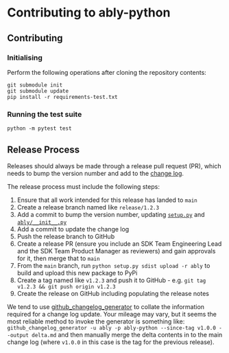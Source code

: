 # Contributing to ably-python

## Contributing

### Initialising

Perform the following operations after cloning the repository contents:

```shell
git submodule init
git submodule update
pip install -r requirements-test.txt
```

### Running the test suite

```shell
python -m pytest test
```

## Release Process

Releases should always be made through a release pull request (PR), which needs to bump the version number and add to the [change log](CHANGELOG.md).

The release process must include the following steps:

1. Ensure that all work intended for this release has landed to `main`
2. Create a release branch named like `release/1.2.3`
3. Add a commit to bump the version number, updating [`setup.py`](./setup.py) and [`ably/__init__.py`](./ably/__init__.py)
4. Add a commit to update the change log
5. Push the release branch to GitHub
6. Create a release PR (ensure you include an SDK Team Engineering Lead and the SDK Team Product Manager as reviewers) and gain approvals for it, then merge that to `main`
7. From the `main` branch, run `python setup.py sdist upload -r ably` to build and upload this new package to PyPi
8. Create a tag named like `v1.2.3` and push it to GitHub - e.g. `git tag v1.2.3 && git push origin v1.2.3`
9. Create the release on GitHub including populating the release notes

We tend to use [github_changelog_generator](https://github.com/skywinder/Github-Changelog-Generator) to collate the information required for a change log update.
Your mileage may vary, but it seems the most reliable method to invoke the generator is something like:
`github_changelog_generator -u ably -p ably-python --since-tag v1.0.0 --output delta.md`
and then manually merge the delta contents in to the main change log (where `v1.0.0` in this case is the tag for the previous release).

